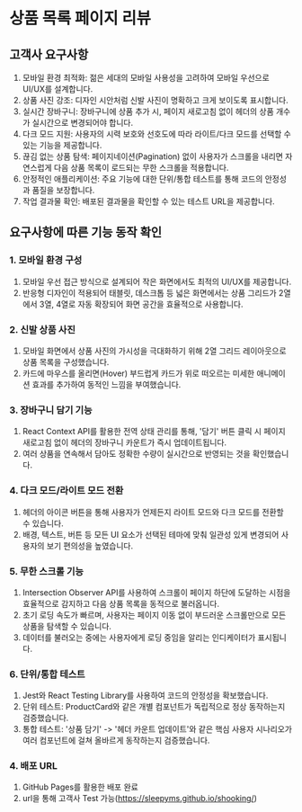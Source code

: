 # 상품 목록 페이지 리뷰

## 고객사 요구사항

1. 모바일 환경 최적화: 젊은 세대의 모바일 사용성을 고려하여 모바일 우선으로 UI/UX를 설계합니다.
2. 상품 사진 강조: 디자인 시안처럼 신발 사진이 명확하고 크게 보이도록 표시합니다.
3. 실시간 장바구니: 장바구니에 상품 추가 시, 페이지 새로고침 없이 헤더의 상품 개수가 실시간으로 변경되어야 합니다.
4. 다크 모드 지원: 사용자의 시력 보호와 선호도에 따라 라이트/다크 모드를 선택할 수 있는 기능을 제공합니다.
5. 끊김 없는 상품 탐색: 페이지네이션(Pagination) 없이 사용자가 스크롤을 내리면 자연스럽게 다음 상품 목록이 로드되는 무한 스크롤을 적용합니다.
6. 안정적인 애플리케이션: 주요 기능에 대한 단위/통합 테스트를 통해 코드의 안정성과 품질을 보장합니다.
7. 작업 결과물 확인: 배포된 결과물을 확인할 수 있는 테스트 URL을 제공합니다.

## 요구사항에 따른 기능 동작 확인

### 1. 모바일 환경 구성

1. 모바일 우선 접근 방식으로 설계되어 작은 화면에서도 최적의 UI/UX를 제공합니다.
2. 반응형 디자인이 적용되어 태블릿, 데스크톱 등 넓은 화면에서는 상품 그리드가 2열에서 3열, 4열로 자동 확장되어 화면 공간을 효율적으로 사용합니다.

### 2. 신발 상품 사진

1. 모바일 화면에서 상품 사진의 가시성을 극대화하기 위해 2열 그리드 레이아웃으로 상품 목록을 구성했습니다.
2. 카드에 마우스를 올리면(Hover) 부드럽게 카드가 위로 떠오르는 미세한 애니메이션 효과를 추가하여 동적인 느낌을 부여했습니다.

### 3. 장바구니 담기 기능

1. React Context API를 활용한 전역 상태 관리를 통해, '담기' 버튼 클릭 시 페이지 새로고침 없이 헤더의 장바구니 카운트가 즉시 업데이트됩니다.
2. 여러 상품을 연속해서 담아도 정확한 수량이 실시간으로 반영되는 것을 확인했습니다.

### 4. 다크 모드/라이트 모드 전환

1. 헤더의 아이콘 버튼을 통해 사용자가 언제든지 라이트 모드와 다크 모드를 전환할 수 있습니다.
2. 배경, 텍스트, 버튼 등 모든 UI 요소가 선택된 테마에 맞춰 일관성 있게 변경되어 사용자의 보기 편의성을 높였습니다.

### 5. 무한 스크롤 기능

1. Intersection Observer API를 사용하여 스크롤이 페이지 하단에 도달하는 시점을 효율적으로 감지하고 다음 상품 목록을 동적으로 불러옵니다.
2. 초기 로딩 속도가 빠르며, 사용자는 페이지 이동 없이 부드러운 스크롤만으로 모든 상품을 탐색할 수 있습니다.
3. 데이터를 불러오는 중에는 사용자에게 로딩 중임을 알리는 인디케이터가 표시됩니다.

### 6. 단위/통합 테스트

1. Jest와 React Testing Library를 사용하여 코드의 안정성을 확보했습니다.
2. 단위 테스트: ProductCard와 같은 개별 컴포넌트가 독립적으로 정상 동작하는지 검증했습니다.
3. 통합 테스트: '상품 담기' -> '헤더 카운트 업데이트'와 같은 핵심 사용자 시나리오가 여러 컴포넌트에 걸쳐 올바르게 동작하는지 검증했습니다.

### 4. 배포 URL

1. GitHub Pages를 활용한 배포 완료
2. url을 통해 고객사 Test 가능(https://sleepyms.github.io/shooking/)
